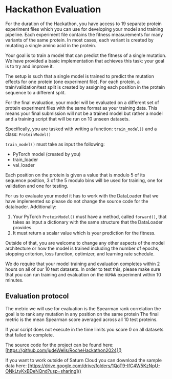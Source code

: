 # Hackathon Evaluation

For the duration of the Hackathon, you have access to 19 separate protein experiment files which you can use for developing your model and training pipeline. Each experiment file contains the fitness measurements for many variants of the same protein. In most cases, each variant is created by mutating a single amino acid in the protein. 

Your goal is to train a model that can predict the fitness of a single mutation. We have provided a basic implementation that achieves this task: your goal is to try and improve it.

The setup is such that a single model is trained to predict the mutation effects for one protein (one experiment file). For each protein, a train/validation/test split is created by assigning each position in the protein sequence to a different split. 

For the final evaluation, your model will be evaluated on a different set of protein experiment files with the same format as your training data. This means your final submission will not be a trained model but rather a model and a training script that will be run on 10 unseen datasets.

Specifically, you are tasked with writing a function:
`train_model()`
and a class:
`ProteinModel()`

`train_model()` must take as input the following: 
- PyTorch model (created by you)
- train_loader 
- val_loader

Each position on the protein is given a value that is modulo 5 of its sequence position, 3 of the 5 modulo bins will be used for training, one for validation and one for testing.

For us to evaluate your model it has to work with the DataLoader that we have implemented so please do not change the source code for the dataloader. Additionally:

1. Your PyTorch `ProteinModel()` must have a method, called `forward()`, that takes as input a dictionary with the same structure that the DataLoader provides.
2. It must return a scalar value which is your prediction for the fitness.

Outside of that, you are welcome to change any other aspects of the model architecture or how the model is trained including the number of epochs, stopping criterion, loss function, optimizer, and learning rate schedule.

We do require that your model training and evaluation completes within 2 hours on all of our 10 test datasets. In order to test this, please make sure that you can run training and evaluation on the `HUMAN` experiment within 10 minutes.

## Evaluation protocol

The metric we will use for evaluation is the Spearman rank correlation the goal is to rank any mutation in any position on the same protein
The final metric is the mean Spearman score averaged across all 10 test proteins.

If your script does not execute in the time limits you score 0 on all datasets that failed to complete.

The source code for the project can be found here:
[https://github.com/judeWells/RocheHackathon2024]()

If you want to work outside of Saturn Cloud you can download the sample data here:
[https://drive.google.com/drive/folders/1QoT9-IfC4W5KzNpU-ONkLtyKxBDeNQnd?usp=sharing]()
